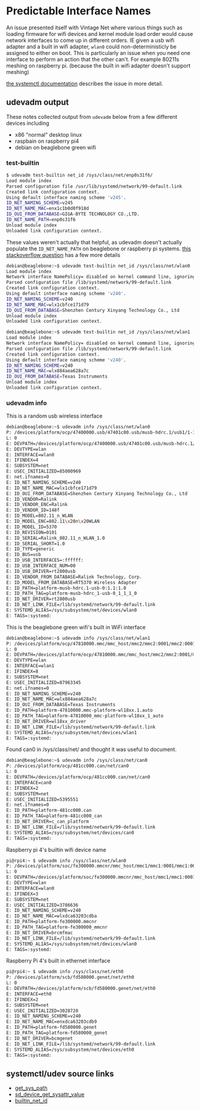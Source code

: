 # Predictable Interface Names

An issue presented itself with Vintage Net where various things such
as loading firmware for wifi devices and kernel module load order
would cause network interfaces to come up in different orders. IE
given a usb wifi adapter and a built in wifi adapter, `wlan0` 
could non-deterministicly be assigned to either on boot. This is
particularly an issue when you need one interface to perform an action
that the other can't. For example 80211s meshing on raspberry pi.
(because the built in wifi adapter doesn't support meshing)

[the systemctl documentation](https://www.freedesktop.org/wiki/Software/systemd/PredictableNetworkInterfaceNames#Why)
describes the issue in more detail.

## udevadm output

These notes collected output from `udevadm` below from a few different devices including
* x86 "normal" desktop linux
* raspbain on raspberry pi4
* debian on beaglebone green wifi

### test-builtin

```bash
$ udevadm test-builtin net_id /sys/class/net/enp0s31f6/
Load module index
Parsed configuration file /usr/lib/systemd/network/99-default.link
Created link configuration context.
Using default interface naming scheme 'v245'.
ID_NET_NAMING_SCHEME=v245
ID_NET_NAME_MAC=enx1c1b0d0f918d
ID_OUI_FROM_DATABASE=GIGA-BYTE TECHNOLOGY CO.,LTD.
ID_NET_NAME_PATH=enp0s31f6
Unload module index
Unloaded link configuration context.
```

These values weren't actually that helpful, as udevadm doesn't actually
populate the `ID_NET_NAME_PATH` on beaglebone or raspberry pi systems.
[this stackoverflow question](https://stackoverflow.com/questions/19416919/how-can-i-enable-persistent-network-interface-naming-with-udev-on-arm-devices-ru)
has a few more details

```bash
debian@beaglebone:~$ udevadm test-builtin net_id /sys/class/net/wlan0
Load module index
Network interface NamePolicy= disabled on kernel command line, ignoring.
Parsed configuration file /lib/systemd/network/99-default.link
Created link configuration context.
Using default interface naming scheme 'v240'.
ID_NET_NAMING_SCHEME=v240
ID_NET_NAME_MAC=wlx1cbfce171d79
ID_OUI_FROM_DATABASE=Shenzhen Century Xinyang Technology Co., Ltd
Unload module index
Unloaded link configuration context.
```

```bash
debian@beaglebone:~$ udevadm test-builtin net_id /sys/class/net/wlan1
Load module index
Network interface NamePolicy= disabled on kernel command line, ignoring.
Parsed configuration file /lib/systemd/network/99-default.link
Created link configuration context.
Using default interface naming scheme 'v240'.
ID_NET_NAMING_SCHEME=v240
ID_NET_NAME_MAC=wlx884aea628a7c
ID_OUI_FROM_DATABASE=Texas Instruments
Unload module index
Unloaded link configuration context.
```

### udevadm info

This is a random usb wireless interface

```bash
debian@beaglebone:~$ udevadm info /sys/class/net/wlan0
P: /devices/platform/ocp/47400000.usb/47401c00.usb/musb-hdrc.1/usb1/1-1/1-1.1/1-1.1:1.0/net/wlan0
L: 0
E: DEVPATH=/devices/platform/ocp/47400000.usb/47401c00.usb/musb-hdrc.1/usb1/1-1/1-1.1/1-1.1:1.0/net/wlan0
E: DEVTYPE=wlan
E: INTERFACE=wlan0
E: IFINDEX=4
E: SUBSYSTEM=net
E: USEC_INITIALIZED=85000969
E: net.ifnames=0
E: ID_NET_NAMING_SCHEME=v240
E: ID_NET_NAME_MAC=wlx1cbfce171d79
E: ID_OUI_FROM_DATABASE=Shenzhen Century Xinyang Technology Co., Ltd
E: ID_VENDOR=Ralink
E: ID_VENDOR_ENC=Ralink
E: ID_VENDOR_ID=148f
E: ID_MODEL=802.11_n_WLAN
E: ID_MODEL_ENC=802.11\x20n\x20WLAN
E: ID_MODEL_ID=5370
E: ID_REVISION=0101
E: ID_SERIAL=Ralink_802.11_n_WLAN_1.0
E: ID_SERIAL_SHORT=1.0
E: ID_TYPE=generic
E: ID_BUS=usb
E: ID_USB_INTERFACES=:ffffff:
E: ID_USB_INTERFACE_NUM=00
E: ID_USB_DRIVER=rt2800usb
E: ID_VENDOR_FROM_DATABASE=Ralink Technology, Corp.
E: ID_MODEL_FROM_DATABASE=RT5370 Wireless Adapter
E: ID_PATH=platform-musb-hdrc.1-usb-0:1.1:1.0
E: ID_PATH_TAG=platform-musb-hdrc_1-usb-0_1_1_1_0
E: ID_NET_DRIVER=rt2800usb
E: ID_NET_LINK_FILE=/lib/systemd/network/99-default.link
E: SYSTEMD_ALIAS=/sys/subsystem/net/devices/wlan0
E: TAGS=:systemd:
```

This is the beaglebone green wifi's built in WiFi interface

```bash
debian@beaglebone:~$ udevadm info /sys/class/net/wlan1
P: /devices/platform/ocp/47810000.mmc/mmc_host/mmc2/mmc2:0001/mmc2:0001:2/wl18xx.1.auto/net/wlan1
L: 0
E: DEVPATH=/devices/platform/ocp/47810000.mmc/mmc_host/mmc2/mmc2:0001/mmc2:0001:2/wl18xx.1.auto/net/wlan1
E: DEVTYPE=wlan
E: INTERFACE=wlan1
E: IFINDEX=8
E: SUBSYSTEM=net
E: USEC_INITIALIZED=87963345
E: net.ifnames=0
E: ID_NET_NAMING_SCHEME=v240
E: ID_NET_NAME_MAC=wlx884aea628a7c
E: ID_OUI_FROM_DATABASE=Texas Instruments
E: ID_PATH=platform-47810000.mmc-platform-wl18xx.1.auto
E: ID_PATH_TAG=platform-47810000_mmc-platform-wl18xx_1_auto
E: ID_NET_DRIVER=wl18xx_driver
E: ID_NET_LINK_FILE=/lib/systemd/network/99-default.link
E: SYSTEMD_ALIAS=/sys/subsystem/net/devices/wlan1
E: TAGS=:systemd:
```

Found can0 in /sys/class/net/ and thought it was useful to
document.

```bash
debian@beaglebone:~$ udevadm info /sys/class/net/can0
P: /devices/platform/ocp/481cc000.can/net/can0
L: 0
E: DEVPATH=/devices/platform/ocp/481cc000.can/net/can0
E: INTERFACE=can0
E: IFINDEX=2
E: SUBSYSTEM=net
E: USEC_INITIALIZED=5395551
E: net.ifnames=0
E: ID_PATH=platform-481cc000.can
E: ID_PATH_TAG=platform-481cc000_can
E: ID_NET_DRIVER=c_can_platform
E: ID_NET_LINK_FILE=/lib/systemd/network/99-default.link
E: SYSTEMD_ALIAS=/sys/subsystem/net/devices/can0
E: TAGS=:systemd:
```

Raspberry pi 4's builtin wifi device name

```bash
pi@rpi4:~ $ udevadm info /sys/class/net/wlan0
P: /devices/platform/soc/fe300000.mmcnr/mmc_host/mmc1/mmc1:0001/mmc1:0001:1/net/wlan0
L: 0
E: DEVPATH=/devices/platform/soc/fe300000.mmcnr/mmc_host/mmc1/mmc1:0001/mmc1:0001:1/net/wlan0
E: DEVTYPE=wlan
E: INTERFACE=wlan0
E: IFINDEX=3
E: SUBSYSTEM=net
E: USEC_INITIALIZED=3786636
E: ID_NET_NAMING_SCHEME=v240
E: ID_NET_NAME_MAC=wlxdca63203cdba
E: ID_PATH=platform-fe300000.mmcnr
E: ID_PATH_TAG=platform-fe300000_mmcnr
E: ID_NET_DRIVER=brcmfmac
E: ID_NET_LINK_FILE=/lib/systemd/network/99-default.link
E: SYSTEMD_ALIAS=/sys/subsystem/net/devices/wlan0
E: TAGS=:systemd:
```

Raspberry Pi 4's built in ethernet interface

```bash
pi@rpi4:~ $ udevadm info /sys/class/net/eth0
P: /devices/platform/scb/fd580000.genet/net/eth0
L: 0
E: DEVPATH=/devices/platform/scb/fd580000.genet/net/eth0
E: INTERFACE=eth0
E: IFINDEX=2
E: SUBSYSTEM=net
E: USEC_INITIALIZED=3028720
E: ID_NET_NAMING_SCHEME=v240
E: ID_NET_NAME_MAC=enxdca63203cdb9
E: ID_PATH=platform-fd580000.genet
E: ID_PATH_TAG=platform-fd580000_genet
E: ID_NET_DRIVER=bcmgenet
E: ID_NET_LINK_FILE=/lib/systemd/network/99-default.link
E: SYSTEMD_ALIAS=/sys/subsystem/net/devices/eth0
E: TAGS=:systemd:
```

## systemctl/udev source links

* [get_sys_path](https://github.com/systemd/systemd/blob/484f4e5b2d62e885998fa3c09ed4d58b6c38f987/src/libsystemd/sd-device/sd-device.c#L670-L679)
* [sd_device_get_sysattr_value](https://github.com/systemd/systemd/blob/484f4e5b2d62e885998fa3c09ed4d58b6c38f987/src/libsystemd/sd-device/sd-device.c#L1732-L1805)
* [builtin_net_id](https://github.com/systemd/systemd/blob/484f4e5b2d62e885998fa3c09ed4d58b6c38f987/src/udev/udev-builtin-net_id.c#L774)
